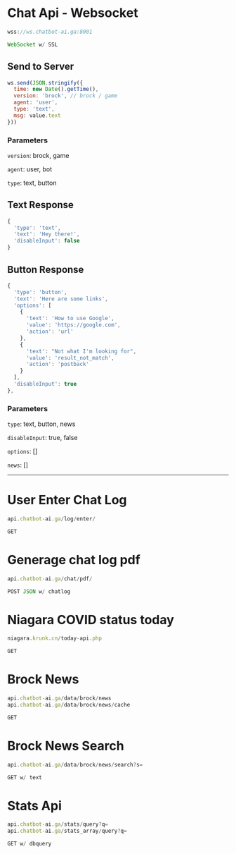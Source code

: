 # Chat Api - Websocket

```js
wss://ws.chatbot-ai.ga:8001

WebSocket w/ SSL
```
## Send to Server
```js
ws.send(JSON.stringify({
  time: new Date().getTime(),
  version: 'brock', // brock / game
  agent: 'user',
  type: 'text',
  msg: value.text
}))
```

### Parameters

`version`: brock, game

`agent`: user, bot

`type`: text, button

## Text Response
```js
{
  'type': 'text',
  'text': 'Hey there!',
  'disableInput': false
}
```

## Button Response
```js
{
  'type': 'button',
  'text': 'Here are some links',
  'options': [
    {
      'text': 'How to use Google',
      'value': 'https://google.com',
      'action': 'url'
    },
    {
      'text': "Not what I'm looking for",
      'value': 'result_not_match',
      'action': 'postback'
    }
  ],
  'disableInput': true
},
```

### Parameters

`type`: text, button, news

`disableInput`: true, false

`options`: []

`news`: []

---

# User Enter Chat Log

```js
api.chatbot-ai.ga/log/enter/

GET
```

# Generage chat log pdf

```js
api.chatbot-ai.ga/chat/pdf/

POST JSON w/ chatlog
```

# Niagara COVID status today
```js
niagara.krunk.cn/today-api.php

GET
```

# Brock News
```js
api.chatbot-ai.ga/data/brock/news
api.chatbot-ai.ga/data/brock/news/cache

GET
```

# Brock News Search
```js
api.chatbot-ai.ga/data/brock/news/search?s=

GET w/ text
```

# Stats Api
```js
api.chatbot-ai.ga/stats/query?q=
api.chatbot-ai.ga/stats_array/query?q=

GET w/ dbquery
```